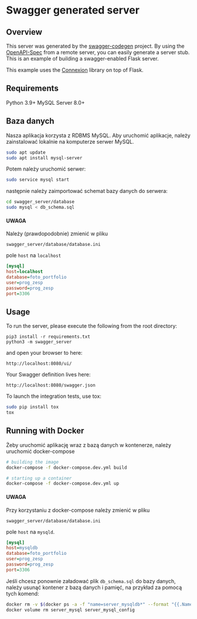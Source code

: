 # Swagger generated server

## Overview
This server was generated by the [swagger-codegen](https://github.com/swagger-api/swagger-codegen) project. By using the
[OpenAPI-Spec](https://github.com/swagger-api/swagger-core/wiki) from a remote server, you can easily generate a server stub.  This
is an example of building a swagger-enabled Flask server.

This example uses the [Connexion](https://github.com/zalando/connexion) library on top of Flask.

## Requirements
Python 3.9+
MySQL Server 8.0+

## Baza danych
Nasza aplikacja korzysta z RDBMS MySQL. Aby uruchomić aplikacje, należy zainstalować lokalnie
na komputerze serwer MySQL.
```bash
sudo apt update
sudo apt install mysql-server
```

Potem należy uruchomić serwer:
```bash
sudo service mysql start
```

następnie należy zaimportować schemat bazy danych do serwera:
```bash
cd swagger_server/database
sudo mysql < db_schema.sql
```

#### UWAGA
Należy (prawdopodobnie) zmienić w pliku
 ```
swagger_server/database/database.ini
```
pole `host` na `localhost`
```ini
[mysql]
host=localhost
database=foto_portfolio
user=prog_zesp
password=prog_zesp
port=3306
```

## Usage
To run the server, please execute the following from the root directory:

```
pip3 install -r requirements.txt
python3 -m swagger_server
```

and open your browser to here:

```
http://localhost:8080/ui/
```

Your Swagger definition lives here:

```
http://localhost:8080/swagger.json
```

To launch the integration tests, use tox:
```bash
sudo pip install tox
tox
```

## Running with Docker

Żeby uruchomić aplikację wraz z bazą danych w kontenerze, należy uruchomić docker-compose

```bash
# building the image
docker-compose -f docker-compose.dev.yml build

# starting up a container
docker-compose -f docker-compose.dev.yml up
```
#### UWAGA 
Przy korzystaniu z docker-compose należy zmienić w pliku 
```
swagger_server/database/database.ini
```
pole `host` na `mysqld`.
```ini 
[mysql]
host=mysqldb
database=foto_portfolio
user=prog_zesp
password=prog_zesp
port=3306
```

Jeśli chcesz ponownie załadować plik `db_schema.sql` do bazy danych, należy usunąć kontener z bazą danych i pamięć, na przykład
za pomocą tych komend:
```bash
docker rm -v $(docker ps -a -f "name=server_mysqldb*" --format "{{.Names}}")
docker volume rm server_mysql server_mysql_config
```